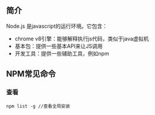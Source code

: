 ## 简介

Node.js 是javascript的运行环境。它包含：
* chrome v8引擎：能够解释执行js代码，类似于java虚拟机
* 基本包：提供一些基本API来让JS调用
* 开发工具：提供一些辅助工具，例如npm


## NPM常见命令

### 查看

```
npm list -g //查看全局安装
```

